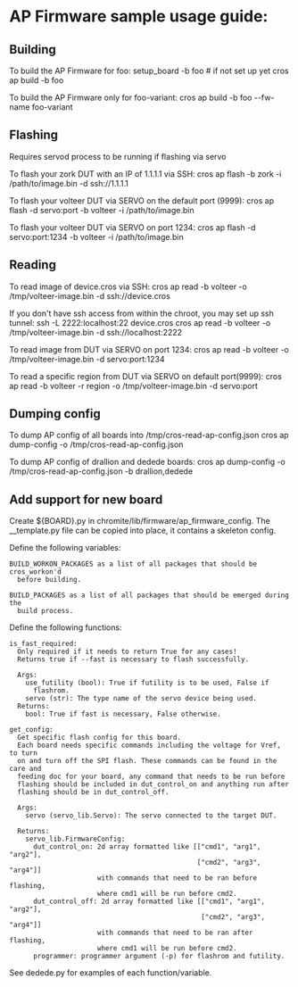 # AP Firmware sample usage guide:

## Building
To build the AP Firmware for foo:
  setup_board -b foo # if not set up yet
  cros ap build -b foo

To build the AP Firmware only for foo-variant:
  cros ap build -b foo --fw-name foo-variant

## Flashing
Requires servod process to be running if flashing via servo

To flash your zork DUT with an IP of 1.1.1.1 via SSH:
  cros ap flash -b zork -i /path/to/image.bin -d ssh://1.1.1.1

To flash your volteer DUT via SERVO on the default port (9999):
  cros ap flash -d servo:port -b volteer -i /path/to/image.bin

To flash your volteer DUT via SERVO on port 1234:
  cros ap flash -d servo:port:1234 -b volteer -i /path/to/image.bin

## Reading
To read image of device.cros via SSH:
  cros ap read -b volteer -o /tmp/volteer-image.bin -d ssh://device.cros

If you don't have ssh access from within the chroot, you may set up ssh tunnel:
  ssh -L 2222:localhost:22 device.cros
  cros ap read -b volteer -o /tmp/volteer-image.bin -d ssh://localhost:2222

To read image from DUT via SERVO on port 1234:
  cros ap read -b volteer -o /tmp/volteer-image.bin -d servo:port:1234

To read a specific region from DUT via SERVO on default port(9999):
  cros ap read -b volteer -r region -o /tmp/volteer-image.bin -d servo:port

## Dumping config
To dump AP config of all boards into /tmp/cros-read-ap-config.json
  cros ap dump-config -o /tmp/cros-read-ap-config.json

To dump AP config of drallion and dedede boards:
  cros ap dump-config -o /tmp/cros-read-ap-config.json -b drallion,dedede

## Add support for new board
Create ${BOARD}.py in chromite/lib/firmware/ap_firmware_config.
The __template.py file can be copied into place, it contains a skeleton config.

 Define the following variables:

    BUILD_WORKON_PACKAGES as a list of all packages that should be cros_workon'd
      before building.

    BUILD_PACKAGES as a list of all packages that should be emerged during the
      build process.

  Define the following functions:

    is_fast_required:
      Only required if it needs to return True for any cases!
      Returns true if --fast is necessary to flash successfully.

      Args:
        use_futility (bool): True if futility is to be used, False if
          flashrom.
        servo (str): The type name of the servo device being used.
      Returns:
        bool: True if fast is necessary, False otherwise.

    get_config:
      Get specific flash config for this board.
      Each board needs specific commands including the voltage for Vref, to turn
      on and turn off the SPI flash. These commands can be found in the care and
      feeding doc for your board, any command that needs to be run before
      flashing should be included in dut_control_on and anything run after
      flashing should be in dut_control_off.

      Args:
        servo (servo_lib.Servo): The servo connected to the target DUT.

      Returns:
        servo_lib.FirmwareConfig:
          dut_control_on: 2d array formatted like [["cmd1", "arg1", "arg2"],
                                                   ["cmd2", "arg3", "arg4"]]
                          with commands that need to be ran before flashing,
                          where cmd1 will be run before cmd2.
          dut_control_off: 2d array formatted like [["cmd1", "arg1", "arg2"],
                                                    ["cmd2", "arg3", "arg4"]]
                          with commands that need to be ran after flashing,
                          where cmd1 will be run before cmd2.
          programmer: programmer argument (-p) for flashrom and futility.

See dedede.py for examples of each function/variable.
